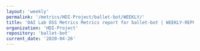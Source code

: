 ```yaml
---
layout: 'weekly'
permalink: '/metrics/HDI-Project/ballet-bot/WEEKLY/'
title: 'DAI Lab OSS Metrics Metrics report for ballet-bot | WEEKLY-REPORT-2020-04-26'
organization: 'HDI-Project'
repository: 'ballet-bot'
current_date: '2020-04-26'
---
```

